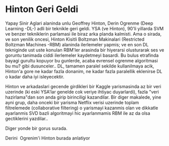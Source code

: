 # Hinton Geri Geldi

Yapay Sinir Aglari alaninda unlu Geoffrey Hinton, Derin Ogrenme (Deep
Learning -DL-) adli bir teknikle geri geldi. YSA (ve Hinton), 90'li
yillarda SVM ve benzer tekniklerin parlamasi ile biraz arka planda
kalmisti. Ama o sirada, ve son yenilik oncesi, Hinton Kisitli Boltzman
Makinalari (Restricted Boltzman Machines -RBM) alaninda ilerlemeler
yapmis; ve en son DL tekniginde ust uste konulan RBM'ler arasinda bir
hiyerarsi olusturarak ses ve goruntu tanimada ciddi ilerlemeler
kaydetmeyi basardi. Bu bulus etrafinda bayagi gurultu kopuyor bu
gunlerde, acaba evrensel ogrenme algoritmasi  bu mu? gibi
dusunceler.. DL, tamamen paralel sekilde kullanilmaya acik, Hinton'a
gore ne kadar fazla donanim, ne kadar fazla paralellik eklenirse DL o
kadar daha iyi isleyecektir.

Hinton ve arkadaslari gecende girdikleri bir Kaggle yarismasinda az
bir veri uzerinde (ki eski YSA'lar genelde cok veriye ihtiyac
duyarlardi), fazla "veri hazirlama"dan son anda girip birinciligi
kazandilar. Bir diger makalede, yine ayni grup, daha onceki bir
yarisma Netflix verisi uzerinde toplam filtrelemede (collaborative
filtering) o yarismayi kazanmis olan ve dikkatle ayarlanmis SVD bazli
algoritmayi hic ayarlanmamis RBM ile az da olsa gectiklerini
yazdilar..

Diger yonde bir gorus surada.

Derini  Ogrenim'i Hinton burada anlatiyor








